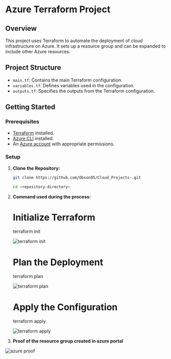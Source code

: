 # Azure Terraform Project

## Overview

This project uses Terraform to automate the deployment of cloud infrastructure on Azure. It sets up a resource group and can be expanded to include other Azure resources.

## Project Structure

- `main.tf`: Contains the main Terraform configuration.
- `variables.tf`: Defines variables used in the configuration.
- `outputs.tf`: Specifies the outputs from the Terraform configuration.

## Getting Started

### Prerequisites

- [Terraform](https://learn.hashicorp.com/tutorials/terraform/install-cli) installed.
- [Azure CLI](https://docs.microsoft.com/en-us/cli/azure/install-azure-cli) installed.
- An [Azure account](https://azure.microsoft.com/free/) with appropriate permissions.

### Setup

1. **Clone the Repository:**

   ```sh
   git clone https://github.com/Obson95/Cloud_Projects-.git
   
   cd <repository-directory>


2. **Command used during the process:**

   # Initialize Terraform
    terraform init 

   ![terraform init](https://github.com/Obson95/cloud_projects-/assets/109316664/7a6b2b25-bcf2-4ab3-b1e6-2da3fc88e1ed)


   # Plan the Deployment
    terraform plan

    ![terraform plan](https://github.com/Obson95/cloud_projects-/assets/109316664/cfd1eb34-2cfb-4ef3-bc6a-b8d83ff7d496)


   # Apply the Configuration
    terraform apply

    ![terraform apply](https://github.com/Obson95/cloud_projects-/assets/109316664/5d8738d6-dbad-4e2b-b350-da716f276286)


3. **Proof of the resource group created in azure portal**

![azure proof](https://github.com/Obson95/cloud_projects-/assets/109316664/bb11ce24-85d1-4bee-86f2-b4525af170db)


